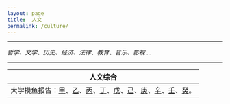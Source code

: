 ```yaml
---
layout: page
title:  人文
permalink: /culture/
---
```


---

*哲学、文学、历史、经济、法律、教育、音乐、影视 ...*

---



| 人文综合 |
| --- |
| 大学摸鱼报告：[甲](https://robert1037.github.io/2021/12/31/fun-a.html)、[乙](https://robert1037.github.io/2022/01/07/fun-b.html)、[丙](https://robert1037.github.io/2022/01/15/fun-c.html)、[丁](https://robert1037.github.io/2022/01/16/fun-d.html)、[戊](https://robert1037.github.io/2022/01/19/fun-e.html)、[己](https://robert1037.github.io/2022/01/22/fun-f.html)、[庚](https://robert1037.github.io/2022/01/28/fun-g.html)、[辛](https://robert1037.github.io/2022/02/03/fun-h.html)、[壬](https://robert1037.github.io/2022/02/04/fun-i.html)、[癸](https://robert1037.github.io/2022/02/05/fun-z.html)。 |

